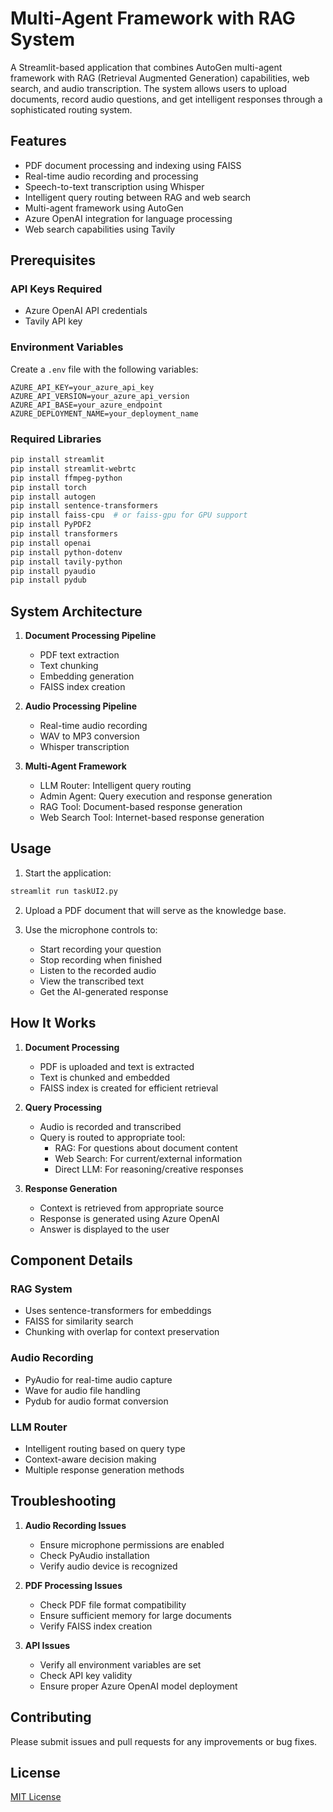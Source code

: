 # Multi-Agent Framework with RAG System

A Streamlit-based application that combines AutoGen multi-agent framework with RAG (Retrieval Augmented Generation) capabilities, web search, and audio transcription. The system allows users to upload documents, record audio questions, and get intelligent responses through a sophisticated routing system.

## Features

- PDF document processing and indexing using FAISS
- Real-time audio recording and processing
- Speech-to-text transcription using Whisper
- Intelligent query routing between RAG and web search
- Multi-agent framework using AutoGen
- Azure OpenAI integration for language processing
- Web search capabilities using Tavily

## Prerequisites

### API Keys Required
- Azure OpenAI API credentials
- Tavily API key

### Environment Variables
Create a `.env` file with the following variables:
```
AZURE_API_KEY=your_azure_api_key
AZURE_API_VERSION=your_azure_api_version
AZURE_API_BASE=your_azure_endpoint
AZURE_DEPLOYMENT_NAME=your_deployment_name
```

### Required Libraries
```bash
pip install streamlit
pip install streamlit-webrtc
pip install ffmpeg-python
pip install torch
pip install autogen
pip install sentence-transformers
pip install faiss-cpu  # or faiss-gpu for GPU support
pip install PyPDF2
pip install transformers
pip install openai
pip install python-dotenv
pip install tavily-python
pip install pyaudio
pip install pydub
```

## System Architecture

1. **Document Processing Pipeline**
   - PDF text extraction
   - Text chunking
   - Embedding generation
   - FAISS index creation

2. **Audio Processing Pipeline**
   - Real-time audio recording
   - WAV to MP3 conversion
   - Whisper transcription

3. **Multi-Agent Framework**
   - LLM Router: Intelligent query routing
   - Admin Agent: Query execution and response generation
   - RAG Tool: Document-based response generation
   - Web Search Tool: Internet-based response generation

## Usage

1. Start the application:
```bash
streamlit run taskUI2.py
```

2. Upload a PDF document that will serve as the knowledge base.

3. Use the microphone controls to:
   - Start recording your question
   - Stop recording when finished
   - Listen to the recorded audio
   - View the transcribed text
   - Get the AI-generated response

## How It Works

1. **Document Processing**
   - PDF is uploaded and text is extracted
   - Text is chunked and embedded
   - FAISS index is created for efficient retrieval

2. **Query Processing**
   - Audio is recorded and transcribed
   - Query is routed to appropriate tool:
     - RAG: For questions about document content
     - Web Search: For current/external information
     - Direct LLM: For reasoning/creative responses

3. **Response Generation**
   - Context is retrieved from appropriate source
   - Response is generated using Azure OpenAI
   - Answer is displayed to the user

## Component Details

### RAG System
- Uses sentence-transformers for embeddings
- FAISS for similarity search
- Chunking with overlap for context preservation

### Audio Recording
- PyAudio for real-time audio capture
- Wave for audio file handling
- Pydub for audio format conversion

### LLM Router
- Intelligent routing based on query type
- Context-aware decision making
- Multiple response generation methods

## Troubleshooting

1. **Audio Recording Issues**
   - Ensure microphone permissions are enabled
   - Check PyAudio installation
   - Verify audio device is recognized

2. **PDF Processing Issues**
   - Check PDF file format compatibility
   - Ensure sufficient memory for large documents
   - Verify FAISS index creation

3. **API Issues**
   - Verify all environment variables are set
   - Check API key validity
   - Ensure proper Azure OpenAI model deployment

## Contributing

Please submit issues and pull requests for any improvements or bug fixes.

## License

[MIT License](LICENSE)
